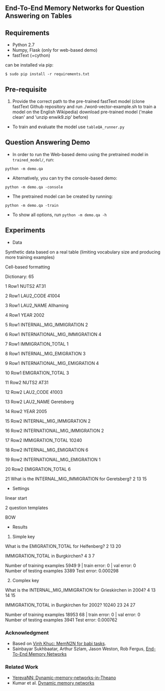 ## End-To-End Memory Networks for Question Answering on Tables



## Requirements
* Python 2.7
* Numpy, Flask (only for web-based demo) 
* fastText (+cython)

can be installed via pip:
```
$ sudo pip install -r requirements.txt
```

## Pre-requisite

1. Provide the correct path to the pre-trained fastText model (clone fastText Github repository and run ./word-vector-example.sh to train a model on the English Wikipedia) 
download pre-trained model
('make clean' and 'unzip enwik9.zip' before)

* To train and evaluate the model use `tableQA_runner.py`


## Question Answering Demo
* In order to run the Web-based demo using the pretrained model in `trained_model/`, run:
```
python -m demo.qa
```

* Alternatively, you can try the console-based demo:
```
python -m demo.qa -console
```

* The pretrained model can be created by running:
```
python -m demo.qa -train
```

* To show all options, run `python -m demo.qa -h`


## Experiments


* Data

Synthetic data based on a real table (limiting vocabulary size and producing more training examples)

Cell-based formatting

Dictionary: 65

1 Row1 NUTS2 AT31

2 Row1 LAU2_CODE 41004

3 Row1 LAU2_NAME Allhaming

4 Row1 YEAR 2002

5 Row1 INTERNAL_MIG_IMMIGRATION 2

6 Row1 INTERNATIONAL_MIG_IMMIGRATION 4

7 Row1 IMMIGRATION_TOTAL 1

8 Row1 INTERNAL_MIG_EMIGRATION 3

9 Row1 INTERNATIONAL_MIG_EMIGRATION 4

10 Row1 EMIGRATION_TOTAL 3

11 Row2 NUTS2 AT31

12 Row2 LAU2_CODE 41003

13 Row2 LAU2_NAME Geretsberg

14 Row2 YEAR 2005

15 Row2 INTERNAL_MIG_IMMIGRATION 2

16 Row2 INTERNATIONAL_MIG_IMMIGRATION 2

17 Row2 IMMIGRATION_TOTAL 10240

18 Row2 INTERNAL_MIG_EMIGRATION 6

19 Row2 INTERNATIONAL_MIG_EMIGRATION 1

20 Row2 EMIGRATION_TOTAL 6

21 What is the INTERNAL_MIG_IMMIGRATION for Geretsberg?	2	13 15

* Settings

linear start

2 question templates

BOW


* Results


1. Simple key 

What is the EMIGRATION_TOTAL for Helfenberg?	2	13 20

IMMIGRATION_TOTAL in Burgkirchen?	4	3 7


Number of training examples 5949
9 | train error: 0 | val error: 0                              
Number of testing examples 3389
Test error: 0.000298


2. Complex key

What is the INTERNAL_MIG_IMMIGRATION for Grieskirchen in 2004?	4	13 14 15

IMMIGRATION_TOTAL in Burgkirchen for 2002?	10240	23 24 27


Number of training examples 18953
68 | train error: 0 | val error: 0                              
Number of testing examples 3941
Test error: 0.000762


### Acknowledgment

* Based on [Vinh Khuc: MemN2N for babi tasks](https://github.com/vinhkhuc/MemN2N-babi-python).
* Sainbayar Sukhbaatar, Arthur Szlam, Jason Weston, Rob Fergus, 
  [End-To-End Memory Networks](http://arxiv.org/abs/1503.08895)

### Related Work
* [YerevaNN: Dynamic-memory-networks-in-Theano](https://github.com/YerevaNN/Dynamic-memory-networks-in-Theano)
* Kumar et al. [Dynamic memory networks](http://arxiv.org/abs/1506.07285)